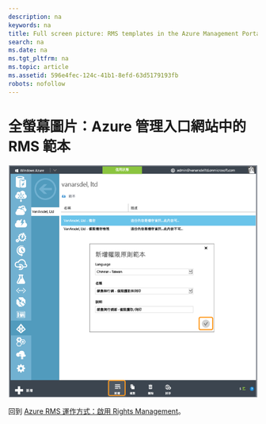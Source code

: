 ```yaml
---
description: na
keywords: na
title: Full screen picture: RMS templates in the Azure Management Portal
search: na
ms.date: na
ms.tgt_pltfrm: na
ms.topic: article
ms.assetid: 596e4fec-124c-41b1-8efd-63d5179193fb
robots: nofollow
---
```

# 全螢幕圖片：Azure 管理入口網站中的 RMS 範本
![](../Image/AzRMS_TemplatesPortal.png)

回到 [Azure RMS 運作方式：啟用 Rights Management](http://technet.microsoft.com/library/jj585026.aspx)。

